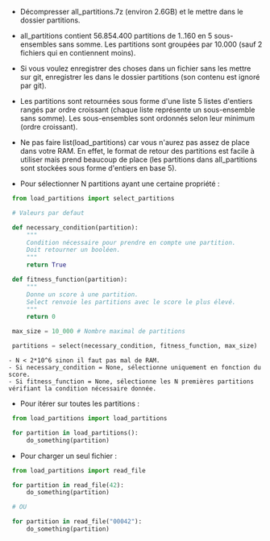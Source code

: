 - Décompresser all_partitions.7z (environ 2.6GB) et le mettre dans le dossier partitions.


- all_partitions contient 56.854.400 partitions de 1..160 en 5 sous-ensembles sans somme. Les partitions sont groupées par 10.000 (sauf 2 fichiers qui en contiennent moins).


- Si vous voulez enregistrer des choses dans un fichier sans les mettre sur git, enregistrer les dans le dossier partitions (son contenu est ignoré par git).


- Les partitions sont retournées sous forme d'une liste 5 listes d'entiers rangés par ordre croissant (chaque liste représente un sous-ensemble sans somme). Les sous-ensembles sont ordonnés selon leur minimum (ordre croissant).


- Ne pas faire list(load_partitions) car vous n'aurez pas assez de place dans votre RAM. En effet, le format de retour des partitions est facile à utiliser mais prend beaucoup de place (les partitions dans all_partitions sont stockées sous forme d'entiers en base 5).


- Pour sélectionner N partitions ayant une certaine propriété :
```python
 from load_partitions import select_partitions

 # Valeurs par defaut

 def necessary_condition(partition):
     """
     Condition nécessaire pour prendre en compte une partition.
     Doit retourner un booléen.
     """
     return True

 def fitness_function(partition):
     """
     Donne un score à une partition.
     Select renvoie les partitions avec le score le plus élevé.
     """
     return 0

 max_size = 10_000 # Nombre maximal de partitions

 partitions = select(necessary_condition, fitness_function, max_size)
```
    - N < 2*10^6 sinon il faut pas mal de RAM.
    - Si necessary_condition = None, sélectionne uniquement en fonction du score.
    - Si fitness_function = None, sélectionne les N premières partitions vérifiant la condition nécessaire donnée.


- Pour itérer sur toutes les partitions :
```python
 from load_partitions import load_partitions

 for partition in load_partitions():
     do_something(partition)
```


- Pour charger un seul fichier :
```python
 from load_partitions import read_file

 for partition in read_file(42):
     do_something(partition)

 # OU

 for partition in read_file("00042"):
     do_something(partition)
```
